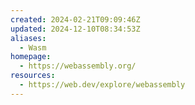 ```yaml
---
created: 2024-02-21T09:09:46Z
updated: 2024-12-10T08:34:53Z
aliases:
  - Wasm
homepage:
  - https://webassembly.org/
resources:
  - https://web.dev/explore/webassembly
---
```

